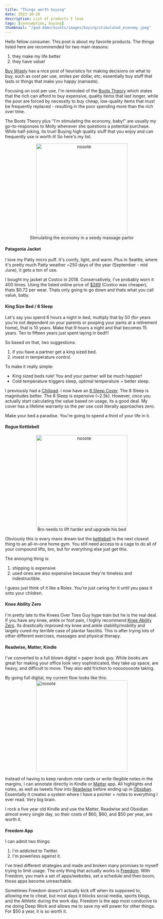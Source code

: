 ```yaml
---
title: "Things worth buying"
date: 2023-10-28
description: List of products I love
tags: [consumption, buying]
thumbnail: "/god-damn/assets/images/buying/stimulated_economy.jpeg"
---
```


Hello fellow consumer. This post is about my favorite products. The things listed here are recommended for two main reasons: 
1. they make my life better
2. they have value!

[Buy Wisely](https://stephango.com/buy-wisely) has a nice post of heuristics for making decisions on what to buy, such as cost per use, smiles per dollar, etc; essentially buy stuff that lasts or things that make you happy (namaste). 

Focusing on cost per use, I'm reminded of the [Boots Theory](https://terrypratchett.com/explore-discworld/sam-vimes-boots-theory-of-socio-economic-unfairness/) which states that the rich can afford to buy expensive, quality items that last longer, while the poor are forced by necessity to buy cheap, low-quality items that must be frequently replaced - resulting in the poor spending more than the rich over time.

The Boots Theory plus "I'm stimulating the economy, baby!" are usually my go-to-responses to Molly whenever she questions a potential purchase. While half-joking, its true! Buying high quality stuff that you enjoy and can frequently use is worth it! So here's my list.

<figure style="text-align: center;">
  <img src="/god-damn/assets/images/buying/stimulated_economy.jpeg" alt="nooote" width="300">
  <figcaption>Stimulating the economy in a seedy massage parlor</figcaption>
</figure>


#### Patagonia Jacket
I love my Patty micro puff. It's comfy, light, and warm. Plus in Seattle, where it's pretty much Patty weather ~250 days of the year (September - mid June), it gets a ton of use. 

I bought my jacket at Costco in 2018. Conservatively, I've probably worn it 400 times. Using the listed online price of [$289](https://www.patagonia.com/product/mens-nano-puff-hoody/84222.html?dwvar_84222_color=BLK&cgid=mens-jackets-vests) (Costco was cheaper), thats $0.72 per wear. Thats only going to go down and thats what you call value, baby.

#### King Size Bed / 8 Sleep
Let's say you spend 6 hours a night in bed, multiply that by 50 (for years you're not dependent on your parents or pooping your pants at a retirement home), that is 10 years. Make that 9 hours a night and that becomes 15 years. Ten to fifteen years just spent laying in bed!!!

So based on that, two suggestions:
1. if you have a partner get a king sized bed. 
2. invest in temperature control.

To make it really simple:
- King sized beds rule! You and your partner will be much happier! 
- Cold temperature triggers sleep, optimal temperature = better sleep. 

I previously had a [Chilipad](https://sleep.me/product/cube-sleep-system). I now have an [8 Sleep Cover](https://www.eightsleep.com/product/pod-cover/). The 8 Sleep is magnitudes better. The 8 Sleep is expensive (~2.5k). However, once you actually start calculating the value based on usage, its a good deal. My cover has a lifetime warranty so the per use cost literally approaches zero.

Make your bed a paradise. You're going to spend a third of your life in it. 
#### Rogue Kettlebell
<figure style="text-align: center;">
  <img src="/god-damn/assets/images/buying/bro_room.jpg" alt="nooote" width="300" style="display: block; margin-left: auto; margin-right: auto;">
  <figcaption>Bro needs to lift harder and upgrade his bed</figcaption>
</figure>


Obviously this is every mans dream but the [kettlebell](https://www.roguefitness.com/rogue-kettlebells) is the next closest thing to an all-in-one home gym. You still need access to a cage to do all of your compound lifts, bro, but for everything else just get this.

The annoying thing is:
1. shipping is expensive
2. used ones are also expensive because they're timeless and indestructible. 

I guess just think of it like a Rolex. You're just caring for it until you pass it onto your children.

#### Knee Ability Zero
I'm pretty late to the Knees Over Toes Guy hype train but he is the real deal. If you have any knee, ankle or foot pain, I highly recommend [Knee Ability Zero](https://www.amazon.com/Knee-Ability-Zero-Ben-Patrick/dp/B09KNGDYGL). Its drastically improved my knee and ankle stability/mobility and largely cured my terrible case of plantar fasciitis.  This is after trying lots of other different exercises, massages and physical therapy. 

#### Readwise, Matter, Kindle
I've converted to a full blown digital > paper book guy. While books are great for making your office look very sophisticated, they take up space, are heavy, and difficult to move. They also add friction to noooooooote taking. 

By going full digital, my current flow looks like this:
<img src="/god-damn/assets/images/buying/noteflow.png" alt="nooote" width="300" style="display: block; margin-left: auto; margin-right: auto;">

Instead of having to keep random note cards or write illegible notes in the margins, I can annotate directly in Kindle or [Matter](https://hq.getmatter.com/) app. All highlights and notes, as well as tweets flow into [Readwise](https://readwise.io/dashboard) before ending up in [Obsidian](https://obsidian.md/). Essentially it creates a system where I have a pointer + notes to everything I ever read. Very big brain.

I rock a five year old Kindle and use the Matter, Readwise and Obsidian almost every single day, so their costs of $60, $60, and $50 per year, are worth it.

#### Freedom App
I can admit two things: 
1. I'm addicted to Twitter.
2. I'm powerless against it. 

I've tried different strategies and made and broken many promises to myself trying to limit usage. The only thing that actually works is [Freedom](https://freedom.to/). With Freedom, you mark a set of apps/websites, set a schedule and then boom, those apps become unreachable. 

Sometimes Freedom doesn't actually kick off when its supposed to, allowing me to cheat, but most days it blocks social media, sports blogs, and the Athletic during the work day. Freedom is the app most conducive to me doing Deep Work and allows me to save my will power for other things. For $50 a year, it is so worth it.